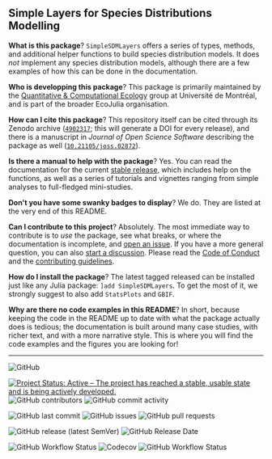 ## Simple Layers for Species Distributions Modelling

**What is this package**? `SimpleSDMLayers` offers a series of types, methods,
and additional helper functions to build species distribution models. It does
*not* implement any species distribution models, although there are a few
examples of how this can be done in the documentation.

**Who is developping this package**? This package is primarily maintained by the
[Quantitative & Computational Ecology][qce] group at Université de Montréal, and
is part of the broader EcoJulia organisation.

[qce]: https://poisotlab.io/

**How can I cite this package**? This repository itself can be cited through its
Zenodo archive ([`4902317`][zendoi]; this will generate a DOI for every
release), and there is a manuscript in *Journal of Open Science Software*
describing the package as well ([`10.21105/joss.02872`][jossdoi]).

[zendoi]: https://zenodo.org/record/4902317
[jossdoi]: https://joss.theoj.org/papers/10.21105/joss.02872

**Is there a manual to help with the package**? Yes. You can read the
documentation for the current [stable release][stable], which includes help on
the functions, as well as a series of tutorials and vignettes ranging from
simple analyses to full-fledged mini-studies.

[stable]: https://ecojulia.github.io/SimpleSDMLayers.jl/stable/

**Don't you have some swanky badges to display**? We do. They are listed at the
very end of this README.

**Can I contribute to this project**? Absolutely. The most immediate way to
contribute is to *use* the package, see what breaks, or where the documentation
is incomplete, and [open an issue]. If you have a more general question, you can
also [start a discussion]. Please read the [Code of Conduct][CoC] and the
[contributing guidelines][contr].

[CoC]: https://github.com/EcoJulia/SimpleSDMLayers.jl/blob/master/CODE_OF_CONDUCT.md
[contr]: https://github.com/EcoJulia/SimpleSDMLayers.jl/blob/master/CONTRIBUTING.md
[open an issue]: https://github.com/EcoJulia/SimpleSDMLayers.jl/issues
[start a discussion]: https://github.com/EcoJulia/SimpleSDMLayers.jl/discussions

**How do I install the package**? The latest tagged released can be installed
just like any Julia package: `]add SimpleSDMLayers`. To get the most of it, we
strongly suggest to also add `StatsPlots` and `GBIF`.

**Why are there no code examples in this README**? In short, because keeping the
code in the README up to date with what the package actually does is tedious;
the documentation is built around many case studies, with richer text, and with
a more narrative style. This is where you will find the code examples and the
figures you are looking for!

---


![GitHub](https://img.shields.io/github/license/EcoJulia/SimpleSDMLayers.jl)

[![Project Status: Active – The project has reached a stable, usable state and is being actively developed.](https://www.repostatus.org/badges/latest/active.svg)](https://www.repostatus.org/#active) ![GitHub contributors](https://img.shields.io/github/contributors/EcoJulia/SimpleSDMLayers.jl) ![GitHub commit activity](https://img.shields.io/github/commit-activity/m/EcoJulia/SimpleSDMLayers.jl)

![GitHub last commit](https://img.shields.io/github/last-commit/EcoJulia/SimpleSDMLayers.jl) ![GitHub issues](https://img.shields.io/github/issues-raw/EcoJulia/SimpleSDMLayers.jl) ![GitHub pull requests](https://img.shields.io/github/issues-pr-raw/EcoJulia/SimpleSDMLayers.jl)

![GitHub release (latest SemVer)](https://img.shields.io/github/v/release/EcoJulia/SimpleSDMLayers.jl?sort=semver) ![GitHub Release Date](https://img.shields.io/github/release-date/EcoJulia/SimpleSDMLayers.jl)

![GitHub Workflow Status](https://img.shields.io/github/workflow/status/EcoJulia/SimpleSDMLayers.jl/CI?label=CI%20workflow) ![Codecov](https://img.shields.io/codecov/c/github/EcoJulia/SimpleSDMLayers.jl) ![GitHub Workflow Status](https://img.shields.io/github/workflow/status/EcoJulia/SimpleSDMLayers.jl/Documentation?label=Documentation%20workflow)